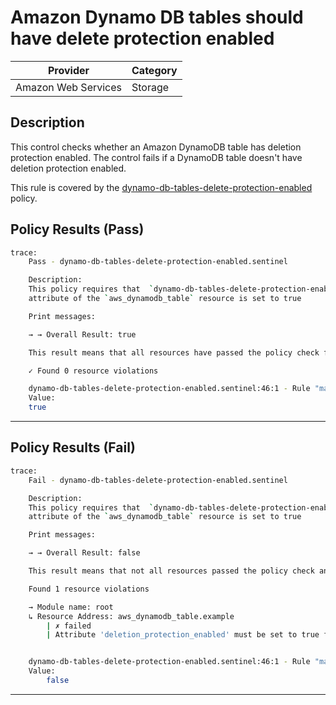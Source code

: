 #  Amazon Dynamo DB tables should have delete protection enabled

| Provider            | Category     |
|---------------------|--------------|
| Amazon Web Services | Storage      |

## Description

This control checks whether an Amazon DynamoDB table has deletion protection enabled. The control fails if a DynamoDB table doesn't have deletion protection enabled.

This rule is covered by the [dynamo-db-tables-delete-protection-enabled](../../policies/dynamo-db-tables-delete-protection-enabled.sentinel) policy.

## Policy Results (Pass)
```bash
trace:
    Pass - dynamo-db-tables-delete-protection-enabled.sentinel

    Description:
    This policy requires that  `dynamo-db-tables-delete-protection-enabled`
    attribute of the `aws_dynamodb_table` resource is set to true

    Print messages:

    → → Overall Result: true

    This result means that all resources have passed the policy check for the policy dynamo-db-tables-delete-protection-enabled.

    ✓ Found 0 resource violations

    dynamo-db-tables-delete-protection-enabled.sentinel:46:1 - Rule "main"
    Value:
    true
```

---

## Policy Results (Fail)
```bash
trace:
    Fail - dynamo-db-tables-delete-protection-enabled.sentinel

    Description:
    This policy requires that  `dynamo-db-tables-delete-protection-enabled`
    attribute of the `aws_dynamodb_table` resource is set to true

    Print messages:

    → → Overall Result: false

    This result means that not all resources passed the policy check and the protected behavior is not allowed for the policy dynamo-db-tables-delete-protection-enabled.

    Found 1 resource violations

    → Module name: root
    ↳ Resource Address: aws_dynamodb_table.example
        | ✗ failed
        | Attribute 'deletion_protection_enabled' must be set to true for 'aws_dynamodb_table' resources.Refer to https://docs.aws.amazon.com/securityhub/latest/userguide/dynamodb-controls.html#dynamodb-6 for more details.


    dynamo-db-tables-delete-protection-enabled.sentinel:46:1 - Rule "main"
    Value:
        false
```

---